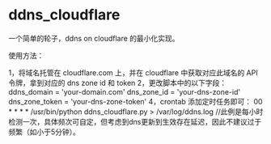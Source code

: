 # ddns_cloudflare

一个简单的轮子，ddns on cloudflare 的最小化实现。

使用方法：

1，将域名托管在 cloudflare.com 上，并在 cloudflare 中获取对应此域名的 API 令牌，拿到对应的 dns zone id 和 token
2，更改脚本中的以下字段：
    ddns_domain = 'your-domain.com'
    dns_zone_id = 'your-dns-zone-id'
    dns_zone_token = 'your-dns-zone-token'
4，crontab 添加定时任务即可：
    00 * * * * /usr/bin/python ddns_cloudflare.py > /var/log/ddns.log
    //此例是每小时检测一次，具体频次可自定，但考虑到dns更新到生效存在延迟，因此不建议过于频繁（如小于5分钟）。

